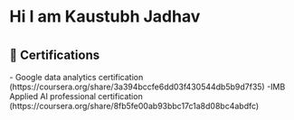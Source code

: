 <h1> Hi I am Kaustubh Jadhav </h1>
<h1> 
<h2> 🏅 Certifications </h2>
  - Google data analytics certification </h1>
  (https://coursera.org/share/3a394bccfe6dd03f430544db5b9d7f35)
  -IMB Applied AI professional certification
  (https://coursera.org/share/8fb5fe00ab93bbc17c1a8d08bc4abdfc)
